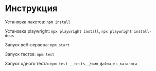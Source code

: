 # Инструкция

Установка пакетов: `npm install`

Установка playwright: `npx playwright install`, `npx playwright install-deps`

Запуск веб-сервера: `npm start`

Запуск тестов: `npm test`

Запуск одного теста: `npm test __tests__/имя_файла_из_каталога`
